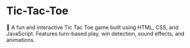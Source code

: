 # Tic-Tac-Toe
🔲 A fun and interactive Tic Tac Toe game built using HTML, CSS, and JavaScript. Features turn-based play, win detection, sound effects, and animations.

